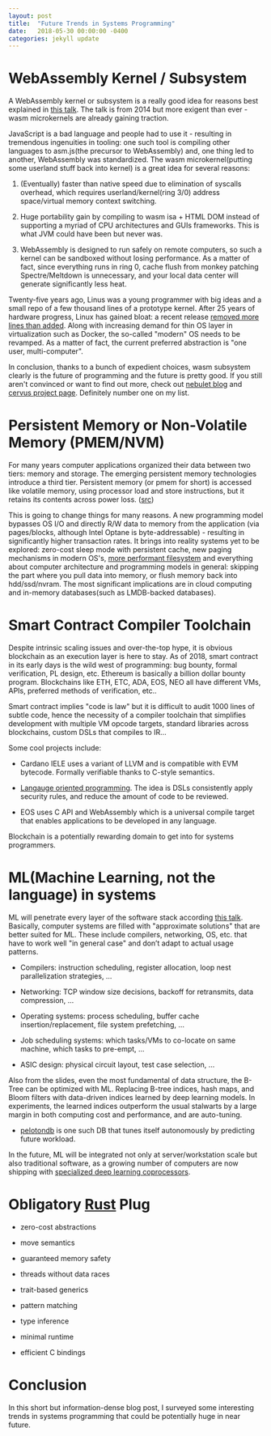 ```yaml
---
layout: post
title:  "Future Trends in Systems Programming"
date:   2018-05-30 00:00:00 -0400
categories: jekyll update
---
```


# WebAssembly Kernel / Subsystem

A WebAssembly kernel or subsystem is a really good idea for reasons best explained in [this talk](https://www.destroyallsoftware.com/talks/the-birth-and-death-of-javascript). The talk is from 2014 but more exigent than ever - wasm microkernels are already gaining traction.

JavaScript is a bad language and people had to use it - resulting in tremendous ingenuities in tooling: one such tool is compiling other languages to asm.js(the precursor to WebAssembly) and, one thing led to another, WebAssembly was standardized. The wasm microkernel(putting some userland stuff back into kernel) is a great idea for several reasons:

1. (Eventually) faster than native speed due to elimination of syscalls overhead, which requires userland/kernel(ring 3/0) address space/virtual memory context switching.

3. Huge portability gain by compiling to wasm isa + HTML DOM instead of supporting a myriad of CPU architectures and GUIs frameworks. This is what JVM could have been but never was.

4. WebAssembly is designed to run safely on remote computers, so such a kernel can be sandboxed without losing performance. As a matter of fact, since everything runs in ring 0, cache flush from monkey patching Spectre/Meltdown is unnecessary, and your local data center will generate significantly less heat.

Twenty-five years ago, Linus was a young programmer with big ideas and a small repo of a few thousand lines of a prototype kernel. After 25 years of hardware progress, Linux has gained bloat: a recent release [removed more lines than added](https://lkml.org/lkml/2018/4/15/201). Along with increasing demand for thin OS layer in virtualization such as Docker, the so-called "modern" OS needs to be revamped. As a matter of fact, the current preferred abstraction is "one user, multi-computer".

In conclusion, thanks to a bunch of expedient choices, wasm subsystem clearly is the future of programming and the future is pretty good. If you still aren't convinced or want to find out more, check out [nebulet blog](http://lsneff.me/nebulet-booting-up/) and [cervus project page](https://github.com/cervus-v/cervus). Definitely number one on my list.

# Persistent Memory or Non-Volatile Memory (PMEM/NVM)

For many years computer applications organized their data between two tiers: memory and storage. The emerging persistent memory technologies introduce a third tier. Persistent memory (or pmem for short) is accessed like volatile memory, using processor load and store instructions, but it retains its contents across power loss. ([src](http://pmem.io))

This is going to change things for many reasons. A new programming model bypasses OS I/O and directly R/W data to memory from the application (via pages/blocks, although Intel Optane is byte-addressable) - resulting in significantly higher transaction rates. It brings into reality systems yet to be explored: zero-cost sleep mode with persistent cache, new paging mechanisms in modern OS's, [more performant filesystem](https://www.cs.utexas.edu/~simon/sosp17-final207.pdf) and everything about computer architecture and programming models in general: skipping the part where you pull data into memory, or flush memory back into hdd/ssd/nvram. The most significant implications are in cloud computing and in-memory databases(such as LMDB-backed databases).

# Smart Contract Compiler Toolchain

Despite intrinsic scaling issues and over-the-top hype, it is obvious blockchain as an execution layer is here to stay. As of 2018, smart contract in its early days is the wild west of programming: bug bounty, formal verification, PL design, etc. Ethereum is basically a billion dollar bounty program. Blockchains like ETH, ETC, ADA, EOS, NEO all have different VMs, APIs, preferred methods of verification, etc..

Smart contract implies "code is law" but it is difficult to audit 1000 lines of subtle code, hence the necessity of a compiler toolchain that simplifies development with multiple VM opcode targets, standard libraries across blockchains, custom DSLs that compiles to IR...

Some cool projects include:

* Cardano IELE uses a variant of LLVM and is compatible with EVM bytecode. Formally verifiable thanks to C-style semantics.

* [Langauge oriented programming](http://www.michaelburge.us/2018/05/15/ethereum-chess-engine.html). The idea is DSLs consistently apply security rules, and reduce the amount of code to be reviewed.

* EOS uses C API and WebAssembly which is a universal compile target that enables applications to be developed in any language.

Blockchain is a potentially rewarding domain to get into for systems programmers.

# ML(Machine Learning, not the language) in systems

ML will penetrate every layer of the software stack according [this talk](http://learningsys.org/nips17/assets/slides/dean-nips17.pdf). Basically, computer systems are filled with "approximate solutions" that are better suited for ML. These include compilers, networking, OS, etc. that have to work well "in general case" and don’t adapt to actual usage patterns.

* Compilers: instruction scheduling, register allocation, loop nest parallelization strategies, …

* Networking: TCP window size decisions, backoff for retransmits, data compression, ...

* Operating systems: process scheduling, buffer cache insertion/replacement, file system prefetching, …

* Job scheduling systems: which tasks/VMs to co-locate on same machine, which tasks to pre-empt, ...

* ASIC design: physical circuit layout, test case selection, …

Also from the slides, even the most fundamental of data structure, the B-Tree can be optimized with ML. Replacing B-tree indices, hash maps, and Bloom filters with data-driven indices learned by deep learning models. In experiments, the learned indices outperform the usual stalwarts by a large margin in both computing cost and performance, and are auto-tuning.

* [pelotondb](https://github.com/cmu-db/peloton) is one such DB that tunes itself autonomously by predicting future workload.

In the future, ML will be integrated not only at server/workstation scale but also traditional software, as a growing number of computers are now shipping with [specialized deep learning coprocessors](https://basicmi.github.io/Deep-Learning-Processor-List/).

# Obligatory [Rust](https://www.rust-lang.org) Plug

* zero-cost abstractions

* move semantics

* guaranteed memory safety

* threads without data races

* trait-based generics

* pattern matching

* type inference

* minimal runtime

* efficient C bindings

# Conclusion

In this short but information-dense blog post, I surveyed some interesting trends in systems programming that could be potentially huge in near future.
